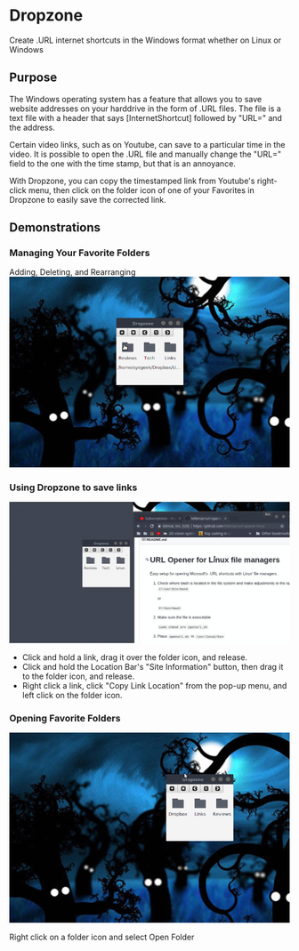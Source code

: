 # Dropzone
Create .URL internet shortcuts in the Windows format whether on Linux or Windows

## Purpose
The Windows operating system has a feature that allows you to save website addresses on your harddrive in the form of .URL files. The file is a text file with a header that says [InternetShortcut] followed by "URL=" and the address. 

Certain video links, such as on Youtube, can save to a particular time in the video. It is possible to open the .URL file and manually change the "URL=" field to the one with the time stamp, but that is an annoyance.

With Dropzone, you can copy the timestamped link from Youtube's right-click menu, then click on the folder icon of one of your Favorites in Dropzone to easily save the corrected link.

## Demonstrations

### Managing Your Favorite Folders
Adding, Deleting, and Rearranging
![Managing favorite folders](/demo/Dropzone%20Favorites%202017-11-01%2023-41.gif?raw=true "Managing Favorites")


### Using Dropzone to save links
![Saving links](/demo/Dropzone%20Saving%202017-11-01%2023-15.gif?raw=true "Saving Links")
* Click and hold a link, drag it over the folder icon, and release.
* Click and hold the Location Bar's "Site Information" button, then drag it to the folder icon, and release.
* Right click a link, click "Copy Link Location" from the pop-up menu, and left click on the folder icon.


### Opening Favorite Folders
![Opening Favorite Folders](demo/Dropzone%20Open%20Folder%202017-11-02%2000-13.gif?raw=true "Opening Favorite folders")

Right click on a folder icon and select Open Folder

